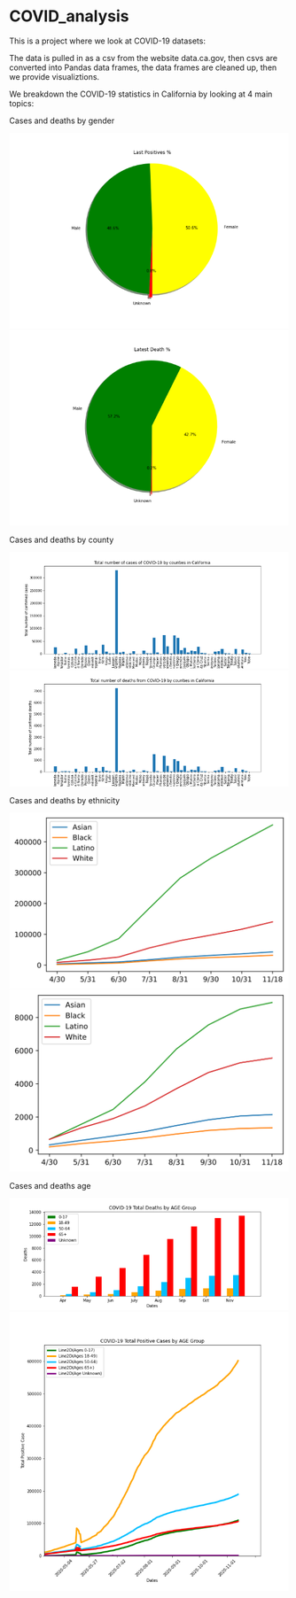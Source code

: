 # COVID_analysis

This is a project where we look at COVID-19 datasets:

The data is pulled in as a csv from the website data.ca.gov, then csvs are converted into Pandas data frames, the data frames are cleaned up, then we provide visualiztions.

We breakdown the COVID-19 statistics in California by looking at 4 main topics:

Cases and deaths by gender

![](Images/Last_Positives_pct.png)
![](Images/Latest_Death_pct.png)

Cases and deaths by county

![](Images/Total_cases_by_county_bar.png)
![](Images/Total_deaths_by_county_bar.png)

Cases and deaths by ethnicity

![](Images/California_Coronavirus_Cases_By_Ethnicity.svg)
![](Images/California_Coronavirus_Deaths_by_Ethnicity.svg)

Cases and deaths age

![](Images/COVID-19_Total_Deaths_Cases_by_AGE_Group.png)
![](Images/COVID-19_Total_Positive_Cases_by_AGE_Group.png)
